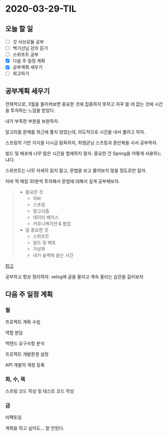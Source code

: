 # 2020-03-29-TIL

## 오늘 할 일

- [ ] 깃 서브모듈 공부
- [ ] 백기선님 강의 듣기
- [ ] 스위프트 공부
- [x] 다음 주 일정 계획
- [x] 공부계획 세우기
- [ ] 회고하기

## 공부계획 세우기

전체적으로, 3월을 돌이켜보면 중요한 것에 집중하지 못하고 자꾸 쓸 데 없는 것에 시간을 투자하는 느낌을 받았다.

내가 부족한 부분을 보완하자.

알고리즘 문제를 최근에 풀지 않았는데, 의도적으로 시간을 내서 풀려고 하자.

스프링의 기반 지식을 다시금 탐독하자, 최범균님 스프링과 종만북을 사서 공부하자.

빌드 및 배포에 너무 많은 시간을 할애하지 말자. 중요한 건 Spring을 어떻게 사용하느냐다.

스위프트는 너무 자세히 읽지 말고, 문법을 보고 물어보지 않을 정도로만 알자.

자바 책 매일 30분씩 투자해서 문법에 대해서 깊게 공부해보자.

> - 중요한 것
>   - 자바
>   - 스프링
>   - 알고리즘
>   - 데이터 베이스
>   - 커뮤니케이션 & 협업
> - 덜 중요한 것
>   - 스위프트
>   - 빌드 및 배포
>   - 가상화
>   - 내가 슬랙에 쏟는 시간

[참고](https://blog.naver.com/gngh0101/221295353117)

공부하고 항상 정리하자. velog에 글을 올리고 계속 올리는 습관을 길러보자.

## 다음 주 일정 계획

### 월

프로젝트 계획 수립

역할 분담

백엔드 요구사항 분석

프로젝트 개발환경 설정

API 개발자 계정 등록

### 화, 수, 목

스프링 코드 작성 및 테스트 코드 작성

### 금

리팩토링

계획을 하고 싶어도... 잘 안된다.

